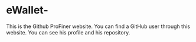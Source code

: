 # eWallet-
This is the Github ProFiner website. You can find a GitHub user through this website. You can see his profile and his repository.
